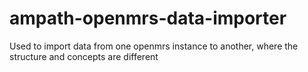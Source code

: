 # ampath-openmrs-data-importer
Used to import data from one openmrs instance to another, where the structure and concepts are different

